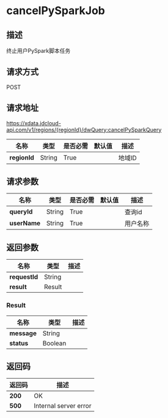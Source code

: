 # cancelPySparkJob


## 描述
终止用户PySpark脚本任务

## 请求方式
POST

## 请求地址
https://xdata.jdcloud-api.com/v1/regions/{regionId}/dwQuery:cancelPySparkQuery

|名称|类型|是否必需|默认值|描述|
|---|---|---|---|---|
|**regionId**|String|True||地域ID|

## 请求参数
|名称|类型|是否必需|默认值|描述|
|---|---|---|---|---|
|**queryId**|String|True||查询id|
|**userName**|String|True||用户名称|


## 返回参数
|名称|类型|描述|
|---|---|---|
|**requestId**|String||
|**result**|Result||


### <a name="Result">Result</a>
|名称|类型|描述|
|---|---|---|
|**message**|String||
|**status**|Boolean||

## 返回码
|返回码|描述|
|---|---|
|**200**|OK|
|**500**|Internal server error|

